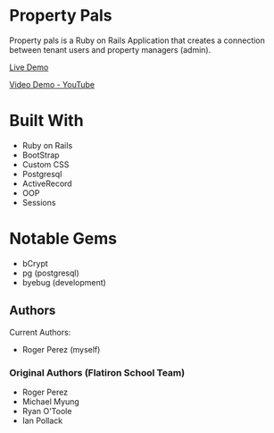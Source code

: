 # Property Pals

Property pals is a Ruby on Rails Application that creates a connection between tenant users and property managers (admin).

[Live Demo](https://property-pal.herokuapp.com/)

[Video Demo - YouTube](https://www.youtube.com/watch?v=9mdo2IP4HCk&feature=youtu.be)

# Built With
* Ruby on Rails
* BootStrap
* Custom CSS
* Postgresql
* ActiveRecord
* OOP
* Sessions

# Notable Gems
* bCrypt
* pg (postgresql)
* byebug (development)


## Authors
Current Authors:
* Roger Perez (myself)

### Original Authors (Flatiron School Team)
* Roger Perez
* Michael Myung 
* Ryan O'Toole
* Ian Pollack

